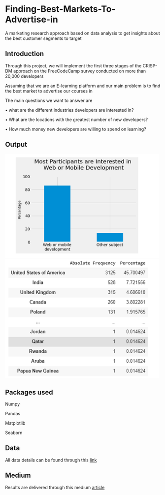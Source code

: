 # Finding-Best-Markets-To-Advertise-in
A marketing research approach based on data analysis to get insights about the best customer segments to target


## Introduction

Through this project, we will implement the first three stages of the CRISP-DM approach on the FreeCodeCamp survey conducted on more than 20,000 developers

Assuming that we are an E-learning platform and our main problem is to find the best market to advertise our courses in

The main questions we want to answer are

•	what are the different industries developers are interested in?

•	What are the locations with the greatest number of new developers?

•	How much money new developers are willing to spend on learning?

## Output

<img src = 'images/out1.PNG' width = '500' > 

<img src = 'images/out2.PNG' width = '500' >

## Packages used

Numpy

Pandas

Matplotlib

Seaborn


## Data
 
All data details can be found through this <a href = 'https://github.com/freeCodeCamp/2017-new-coder-survey/' >link</a>

## Medium 

Results are delivered through this medium <a href = 'https://medium.com/@MustafaAwny/data-science-marketing-volunteering-and-crisp-dm-approach-is-there-anything-common-e9460eb3014d' >article</a>